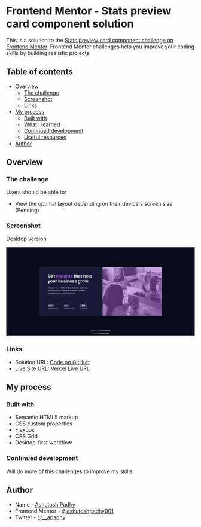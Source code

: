 # Frontend Mentor - Stats preview card component solution

This is a solution to the [Stats preview card component challenge on Frontend Mentor](https://www.frontendmentor.io/challenges/stats-preview-card-component-8JqbgoU62). Frontend Mentor challenges help you improve your coding skills by building realistic projects. 

## Table of contents

- [Overview](#overview)
  - [The challenge](#the-challenge)
  - [Screenshot](#screenshot)
  - [Links](#links)
- [My process](#my-process)
  - [Built with](#built-with)
  - [What I learned](#what-i-learned)
  - [Continued development](#continued-development)
  - [Useful resources](#useful-resources)
- [Author](#author)

## Overview

### The challenge

Users should be able to:

- View the optimal layout depending on their device's screen size (Pending)

### Screenshot

Desktop version

![desktop version](screenshots/desktop-version.png)

### Links

- Solution URL: [Code on GitHub](https://github.com/a-padhy/Web-Design-Challenges-1/tree/main/1-stat-preview-card)
- Live Site URL: [Vercel Live URL](https://web-design-challenges-1-gamma.vercel.app/)

## My process

### Built with

- Semantic HTML5 markup
- CSS custom properties
- Flexbox
- CSS Grid
- Desktop-first workflow

### Continued development

Will do more of this challenges to improve my skills. 

## Author

- Name - [Ashutosh Padhy](https://ashutoshpadhy.vercel.app/)
- Frontend Mentor - [@ashutoshpadhy001](https://www.frontendmentor.io/profile/ashutoshpadhy001)
- Twitter - [@__apadhy](https://www.twitter.com/__apadhy)
